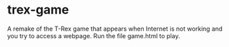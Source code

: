 # trex-game
A remake of the T-Rex game that appears when Internet is not working and you try to access a webpage. Run the file game.html to play.
